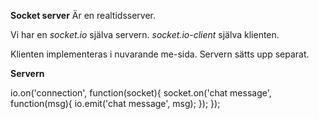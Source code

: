 **Socket server**
Är en realtidsserver.

Vi har en 
    *socket.io* själva servern.
    *socket.io-client* själva klienten.

Klienten implementeras i nuvarande me-sida.
Servern sätts upp separat.


**Servern**

io.on('connection', function(socket){
  socket.on('chat message', function(msg){
    io.emit('chat message', msg);
  });
});

